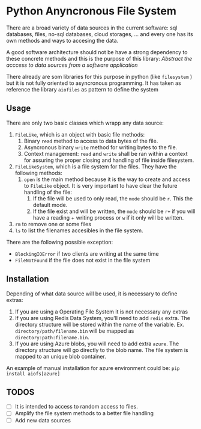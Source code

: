 # Python Anyncronous File System

There are a broad variety of data sources in the current software: sql databases, files, no-sql databases, cloud storages, ... and every one has its own methods and ways to accesing the data.

A good software architecture should not be have a strong dependency to these concrete methods and this is the purpose of this library: *Abstract the acccess to data sources from a software application*

There already are som libraries for this purpose in python (like `filesystem` ) but it is not fully oriented to asyncronous programming. It has taken as reference the library `aiofiles` as pattern to define the system
## Usage

There are only two basic classes which wrapp any data source:
1. `FileLike`, which is an object with basic file methods:
   1. Binary `read` method to access to data bytes of the file.
   2. Asyncronous binary `write` method for writing bytes to the file.
   3. Context management: `read` and `write` shall be ran within a context for assuring the proper closing and handling of file inside filesystem.
2. `FileLikeSystem`, which is a file system for the files. They have the following methods:
   1. `open` is the main method because it is the way to create and access to `FileLike` object. It is very important to have clear the future handling of the file:
      1. If the file will be used to only read, the `mode` should be `r`. This the default mode.
      2. If the file exist and will be written, the `mode` should be `r+` if you will have a reading + writing process or `w` if it only will be written.
  2. `rm` to remove one or some files
  3. `ls` to list the filenames accesibles in the file system.

There are the following possible exception:
- `BlockingIOError` if two clients are writing at the same time
- `FileNotFound` if the file does not exist in the file system

## Installation

Depending of what data source will be used, it is necessary to define extras:
1. If you are using a Operating File System it is not necessary any extras
2. If you are using Redis Data System, you'll need to add `redis` extra. The directory structure will be stored within the name of the variable. Ex. `directory/path/filename.bin` will be mapped as `directory:path:filename.bin`.
3. If you are using Azure blobs, you will need to add extra `azure`. The directory structure will go directly to the blob name. The file system is mapped to an unique blob container.

An example of manual installation for azure environment could be: `pip install aiofs[azure]`

## TODOS
 - [ ] It is intended to access to random access to files.
 - [ ] Amplify the file system methods to a better file handling
 - [ ] Add new data sources
